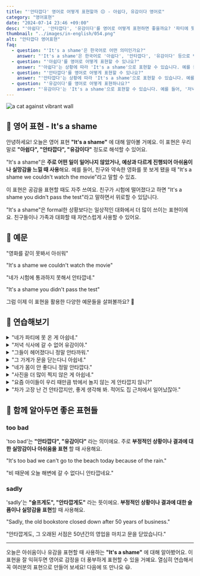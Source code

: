 ```yaml
---
title: "'안타깝다' 영어로 어떻게 표현할까 😔 - 아쉽다, 유감이다 영어로"
category: "영어표현"
date: "2024-07-14 23:46 +09:00"
desc: "'아쉽다', '안타깝다', '유감이다'를 영어로 어떻게 표현하면 좋을까요? '파티에 못 가서 아쉬워요', '콘서트가 취소되어 안타까워요' 등을 영어로 표현하는 법을 배워봅시다. 다양한 예문을 통해서 연습하고 본인의 표현으로 만들어 보세요."
thumbnail: "../images/in-english/054.png"
alt: "안타깝다 영어표현"
faq:
  - question: "'It's a shame'은 한국어로 어떤 의미인가요?"
    answer: "'It's a shame'은 한국어로 '아쉽다', '안타깝다', '유감이다' 등으로 번역될 수 있습니다. 어떤 일이 일어나지 않았거나 예상과 다르게 진행되어 실망감이나 아쉬움을 표현할 때 사용합니다."
  - question: "'아쉽다'를 영어로 어떻게 표현할 수 있나요?"
    answer: "'아쉽다'는 상황에 따라 'It's a shame'으로 표현할 수 있습니다. 예를 들어, '네가 파티에 못 온 게 아쉽네'는 'It's a shame you missed the party'로 말할 수 있습니다."
  - question: "'안타깝다'를 영어로 어떻게 표현할 수 있나요?"
    answer: "'안타깝다'는 상황에 따라 'It's a shame'으로 표현할 수 있습니다. 예를 들어, '그들이 헤어졌다니 정말 안타까워'는 'It's such a shame they broke up'으로 말할 수 있습니다."
  - question: "'유감이다'를 영어로 어떻게 표현하나요?"
    answer: "'유감이다'는 'It's a shame'으로 표현할 수 있습니다. 예를 들어, '저녁 식사에 갈 수 없어 유감이야'는 'It's a shame we can't make it to dinner'로 표현할 수 있습니다."
---
```


![a cat against vibrant wall](../images/in-english/054-1.avif)

## 🌟 영어 표현 - It's a shame

안녕하세요! 오늘은 영어 표현 **"It's a shame"** 에 대해 알아볼 거예요. 이 표현은 우리말로 **"아쉽다", "안타깝다", "유감이다"** 정도로 해석할 수 있어요.

"It's a shame"은 **주로 어떤 일이 일어나지 않았거나, 예상과 다르게 진행되어 아쉬움이나 실망감을 느낄 때 사용**해요. 예를 들어, 친구와 약속한 영화를 못 보게 됐을 때 "It's a shame we couldn't watch the movie"라고 말할 수 있죠.

이 표현은 공감을 표현할 때도 자주 쓰여요. 친구가 시험에 떨어졌다고 하면 "It's a shame you didn't pass the test"라고 말하면서 위로할 수 있답니다.

"It's a shame"은 formal한 상황보다는 일상적인 대화에서 더 많이 쓰이는 표현이에요. 친구들이나 가족과 대화할 때 자연스럽게 사용할 수 있어요.

<div 
  data-inline-banner="🎉 새해에는 스픽 AI와 함께 영어 공부하자" 
  data-inline-banner-subtext="설날 특별 할인으로 최대 70% 할인! (~2/3)" 
  data-inline-banner-link="https://app.usespeak.com/kr-ko/sale/kr-affiliate-special/?ref=engple-inline"
  data-inline-banner-caption="해당 링크를 통해 구매시 일정액의 수수료를 지급받습니다.">
</div>

## 📖 예문

"영화를 같이 못봐서 아쉬워"

"It's a shame we couldn't watch the movie"

"네가 시험에 통과하지 못해서 안타깝네."

"It's a shame you didn't pass the test"

그럼 이제 이 표현을 활용한 다양한 예문들을 살펴볼까요? 🚀

## 💬 연습해보기

<details>
<summary>"네가 파티에 못 온 게 아쉽네."</summary>
<span>"It's a shame you missed the party."</span>
</details>

<details>
<summary>"저녁 식사에 갈 수 없어 유감이야."</summary>
<span>"It's a shame we can't <a href="/blog/in-english/244.make-it/">make it</a> to dinner."</span>
</details>

<details>
<summary>"그들이 헤어졌다니 정말 안타까워."</summary>
<span>"It's such a shame they broke up."</span>
</details>

<details>
<summary>"그 가게가 문을 닫는다니 아쉽네."</summary>
<span>"It's a shame the store is closing down."</span>
</details>

<details>
<summary>"네가 몸이 안 좋다니 정말 안타깝다."</summary>
<span>"It's a real shame you're not feeling well."</span>
</details>

<details>
<summary>"사진을 더 많이 찍지 않은 게 아쉽네."</summary>
<span>"It's a shame we didn't take more photos."</span>
</details>

<details>
<summary>"요즘 아이들이 우리 때만큼 밖에서 놀지 않는 게 안타깝지 않니?"</summary>
<span>"Don't you think it's a shame that kids these days don't play outside as much as we <a href="/blog/in-english/143.used-to/">used to</a>?"</span>
</details>

<details>
<summary>"차가 고장 난 건 안타깝지만, 좋게 생각해 봐. 적어도 집 근처에서 일어났잖아."</summary>
<span>"It's a shame about your car breaking down, but look on the bright side – <a href="/blog/in-english/167.at-least/">at least</a> it happened close to home."</span>
</details>

## 🤝 함께 알아두면 좋은 표현들

### too bad

'too bad'는 **"안타깝다", "유감이다"** 라는 의미에요. 주로 **부정적인 상황이나 결과에 대한 실망감이나 아쉬움을 표현** 할 때 사용해요.

"It's too bad we can't go to the beach today because of the rain."

"비 때문에 오늘 해변에 갈 수 없다니 안타깝네요."

### sadly

'sadly'는 **"슬프게도", "안타깝게도"** 라는 뜻이에요. **부정적인 상황이나 결과에 대한 슬픔이나 실망감을 표현**할 때 사용해요.

"Sadly, the old bookstore closed down after 50 years of business."

"안타깝게도, 그 오래된 서점은 50년간의 영업을 마치고 문을 닫았습니다."

---

오늘은 아쉬움이나 유감을 표현할 때 사용하는 **"It's a shame"** 에 대해 알아봤어요. 이 표현을 잘 익혀두면 영어로 감정을 더 풍부하게 표현할 수 있을 거예요. 열심히 연습해서 꼭 여러분의 표현으로 만들어 보세요! 다음에 또 만나요 😃.
